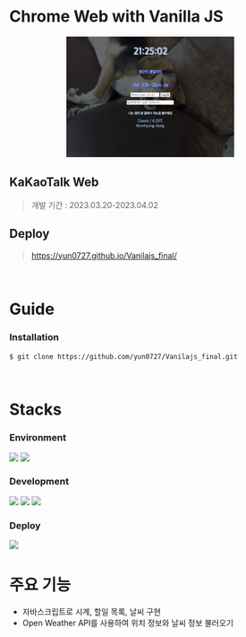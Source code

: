 # Chrome Web with Vanilla JS

<p align="center">
<img src="./img/chromeweb.png" height="215px" width="300px">
</p>

## KaKaoTalk Web
> 개발 기간 : 2023.03.20-2023.04.02
## Deploy
> https://yun0727.github.io/Vanilajs_final/

<br/>

# Guide

### Installation
```
$ git clone https://github.com/yun0727/Vanilajs_final.git
```

<br/>

# Stacks
### Environment
<img src="https://img.shields.io/badge/visual studio code-007acc?style=for-the-badge&logo=visualstudiocode&logoColor=white"/>
<img src="https://img.shields.io/badge/github-181717?style=for-the-badge&logo=github&logoColor=white" />

### Development
<img src="https://img.shields.io/badge/html5-e34f26?style=for-the-badge&logo=html5&logoColor=white" />
<img src="https://img.shields.io/badge/css3-1572b6?style=for-the-badge&logo=css3&logoColor=white" />
<img src="https://img.shields.io/badge/javascript-F7DF1E?style=for-the-badge&logo=javascript&logoColor=white" />


### Deploy
<img src="https://img.shields.io/badge/github pages-222222?style=for-the-badge&logo=githubpages&logoColor=white" />

<br/>

# 주요 기능
* 자바스크립트로 시계, 할일 목록, 날씨 구현
* Open Weather API를 사용하여 위치 정보와 날씨 정보 불러오기
